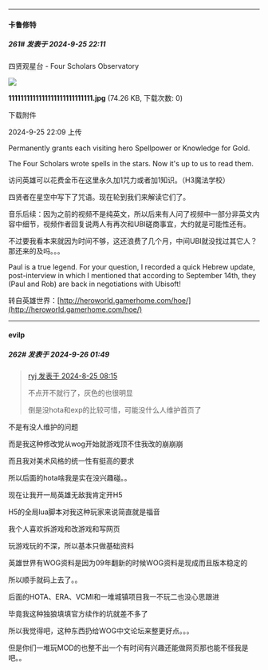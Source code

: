 ﻿
*****

####  卡鲁修特  
##### 261#       发表于 2024-9-25 22:11

四贤观星台 - Four Scholars Observatory

<img src="https://img.saraba1st.com/forum/202409/25/220944jtxdyoo4rfo8x00g.jpg" referrerpolicy="no-referrer">

<strong>1111111111111111111111111111.jpg</strong> (74.26 KB, 下载次数: 0)

下载附件

2024-9-25 22:09 上传

Permanently grants each visiting hero Spellpower or Knowledge for Gold.

The Four Scholars wrote spells in the stars. Now it's up to us to read them.

访问英雄可以花费金币在这里永久加1咒力或者加1知识。（H3魔法学校）

四贤者在星空中写下了咒语。现在轮到我们来解读它们了。

音乐后续：因为之前的视频不是纯英文，所以后来有人问了视频中一部分非英文内容中细节，视频作者回复说两人有再次和UBI磋商事宜，大约就是可能性还有。

不过要我看本来就因为时间不够，这还浪费了几个月，中间UBI就没找过其它人？那还来的及吗。。。

Paul is a true legend. For your question, I recorded a quick Hebrew update, post-interview in which I mentioned that according to September 14th, they (Paul and Rob) are back in negotiations with Ubisoft!

转自英雄世界：[http://heroworld.gamerhome.com/hoe/](http://heroworld.gamerhome.com/hoe/)


*****

####  evilp  
##### 262#       发表于 2024-9-26 01:49

<blockquote><a href="httphttps://bbs.saraba1st.com/2b/forum.php?mod=redirect&amp;goto=findpost&amp;pid=66005933&amp;ptid=2196156" target="_blank">ryj 发表于 2024-8-25 08:15</a>

不点开不就行了，灰色的也很明显

倒是没hota和exp的比较可惜，可能没什么人维护首页了</blockquote>
不是有没人维护的问题

而是我这种修改党从wog开始就游戏顶不住我改的崩崩崩

而且我对美术风格的统一性有挺高的要求

所以后面的hota啥我是实在没兴趣碰。。

现在让我开一局英雄无敌我肯定开H5

H5的全局lua脚本对我这种玩家来说简直就是福音

我个人喜欢拆游戏和改游戏和写网页

玩游戏玩的不深，所以基本只做基础资料

英雄世界有WOG资料是因为09年翻新的时候WOG资料是现成而且版本稳定的

所以顺手就码上去了。。

后面的HOTA、ERA、VCMI和一堆城镇项目我一不玩二也没心思跟进

毕竟我这种独狼填填官方续作的坑就差不多了

所以我觉得吧，这种东西扔给WOG中文论坛来整更好点。。。

但是你们一堆玩MOD的也整不出一个有时间有兴趣还能做网页那也能不怪我是吧。。

